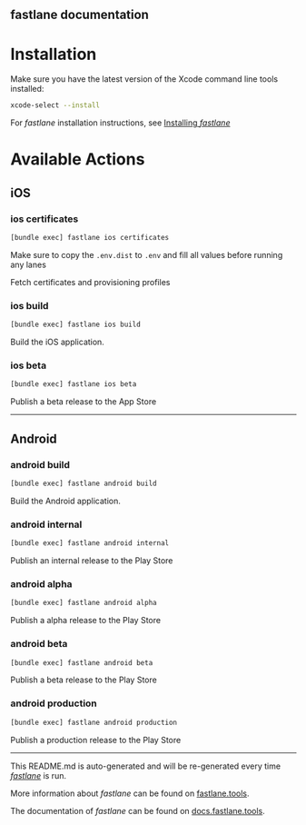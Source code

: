 fastlane documentation
----

# Installation

Make sure you have the latest version of the Xcode command line tools installed:

```sh
xcode-select --install
```

For _fastlane_ installation instructions, see [Installing _fastlane_](https://docs.fastlane.tools/#installing-fastlane)

# Available Actions

## iOS

### ios certificates

```sh
[bundle exec] fastlane ios certificates
```

Make sure to copy the `.env.dist` to `.env` and fill all values before running any lanes

Fetch certificates and provisioning profiles

### ios build

```sh
[bundle exec] fastlane ios build
```

Build the iOS application.

### ios beta

```sh
[bundle exec] fastlane ios beta
```

Publish a beta release to the App Store

----


## Android

### android build

```sh
[bundle exec] fastlane android build
```

Build the Android application.

### android internal

```sh
[bundle exec] fastlane android internal
```

Publish an internal release to the Play Store

### android alpha

```sh
[bundle exec] fastlane android alpha
```

Publish a alpha release to the Play Store

### android beta

```sh
[bundle exec] fastlane android beta
```

Publish a beta release to the Play Store

### android production

```sh
[bundle exec] fastlane android production
```

Publish a production release to the Play Store

----

This README.md is auto-generated and will be re-generated every time [_fastlane_](https://fastlane.tools) is run.

More information about _fastlane_ can be found on [fastlane.tools](https://fastlane.tools).

The documentation of _fastlane_ can be found on [docs.fastlane.tools](https://docs.fastlane.tools).
